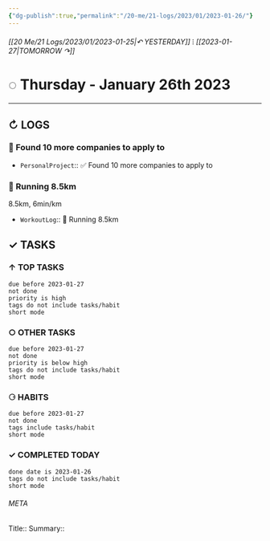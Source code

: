 ```yaml
---
{"dg-publish":true,"permalink":"/20-me/21-logs/2023/01/2023-01-26/"}
---
```


###### [[20 Me/21 Logs/2023/01/2023-01-25\|↶ YESTERDAY]] ⁝ [[2023-01-27\|TOMORROW ↷]]
# ◌ Thursday - January 26th 2023
---
## ↻ LOGS
### 🚧 Found 10 more companies to apply to
- `PersonalProject`:: ✅ Found 10 more companies to apply to

### 🏃 Running 8.5km
8.5km, 6min/km
- `WorkoutLog`:: 🏃 Running 8.5km




## ✓ TASKS

###  ↑ TOP TASKS
```tasks
due before 2023-01-27
not done
priority is high
tags do not include tasks/habit
short mode
```

### ○ OTHER TASKS
```tasks
due before 2023-01-27
not done
priority is below high
tags do not include tasks/habit
short mode
```

### ⚆ HABITS
```tasks
due before 2023-01-27
not done
tags include tasks/habit
short mode
```

### ✓ COMPLETED TODAY
```tasks
done date is 2023-01-26
tags do not include tasks/habit
short mode
```





###### META
Title:: 
Summary:: 


